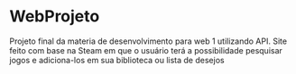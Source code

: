 # WebProjeto
Projeto final da materia de desenvolvimento para web 1 utilizando API. Site feito com base na Steam em que o usuário terá a possibilidade pesquisar jogos e adiciona-los em sua biblioteca ou lista de desejos
